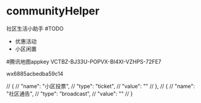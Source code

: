 # communityHelper
社区生活小助手
#TODO
*  优惠活动
*  小区闲置

#腾讯地图appkey
VCTBZ-BJ33U-POPVX-BI4XI-VZHPS-72FE7

<!-- 快递100 -->
wx6885acbedba59c14
<!-- https://m.kuaidi100.com/result.jsp?nu=522543653653 -->
// {
//   "name": "小区投票",
//   "type": "ticket",
//   "value": ""
// },
// {
//   "name": "社区通告",
//   "type": "broadcast",
//   "value": ""
// }
